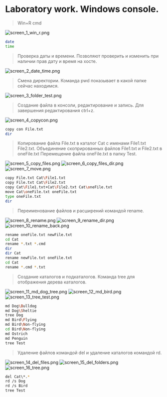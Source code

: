 # Laboratory work. Windows console.

> Win+R cmd

![screen_1_win_r.png](pictures/screen_1_win_r.png)

```bash
date
time
```

>Проверка даты и времени. Позволяют проверить и изменить при наличии прав дату и время на хосте.

![screen_2_date_time.png](pictures/screen_2_date_time.png)

>Смена директории. Команда pwd показывает в какой папке сейчас находимся.

![screen_3_folder_test.png](pictures/screen_3_folder_test.png)

>Создание файла в консоли, редактирование и запись. Для завершения редактирования ctrl+z.

![screen_4_copycon.png](pictures/screen_4_copycon.png)

```bash
copy con File.txt
dir
```

>Копирование файла File.txt в каталог Cat с именами File1.txt File2.txt. Объединение скопрированных файлов File1.txt и File2.txt в oneFile.txt Перемещение файла oneFile.txt в папку Test.

![screen_5_copy_files.png](pictures/screen_5_copy_files.png)
![screen_6_copy_files_dir.png](pictures/screen_6_copy_files_dir.png)
![screen_7_move.png](pictures/screen_7_move.png)

```bash
copy File.txt Cat\File1.txt
copy File.txt Cat\File2.txt
copy Cat\File1.txt+Cat\File2.txt Cat\oneFile.txt
move Cat\oneFile.txt oneFile.txt
type oneFile.txt
dir
```

>Переименование файлов и расширений командой rename.

![screen_8_rename.png](pictures/screen_8_rename.png)
![screen_9_rename_dir.png](pictures/screen_9_rename_dir.png)
![screen_10_rename_back.png](pictures/screen_10_rename_back.png)

```bash
rename oneFile.txt newFile.txt
cd Cat
rename *.txt *.cmd
dir
dir Cat
rename newFile.txt oneFile.txt
cd Cat
rename *.cmd *.txt
```

>Создание каталогов и подкаталогов. Команда tree для отображения дерева каталогов.

![screen_11_md_dog_tree.png](pictures/screen_11_md_dog_tree.png)
![screen_12_md_bird.png](pictures/screen_12_md_bird.png)
![screen_13_tree_test.png](pictures/screen_13_tree_test.png)

```bash
md Dog\Bulldog
md Dog\Sheltie
tree Dog
md Bird\Flying
md Bird\Non-flying
cd Bird\Non-flying
md Ostrich
md Penguin
tree Test
```

>Удаление файлов командой del и удаление каталогов командой rd.

![screen_14_del_files.png](pictures/screen_14_del_files.png)
![screen_15_del_folders.png](pictures/screen_15_del_folders.png)
![screen_16_tree.png](pictures/screen_16_tree.png)

```bash
del Cat\*.*
rd /s Dog
rd /s Bird
tree Test
```
